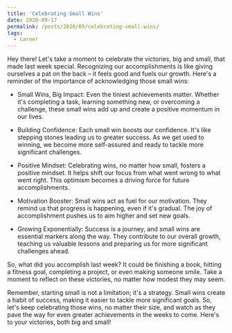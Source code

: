 ```yaml
---
title: 'Celebrating Small Wins'
date: 2020-09-17
permalink: /posts/2020/09/celebrating-small-wins/
tags:
  - career
---
```


Hey there! Let's take a moment to celebrate the victories, big and small, that made last week special. Recognizing our accomplishments is like giving ourselves a pat on the back – it feels good and fuels our growth. Here's a reminder of the importance of acknowledging those small wins:

* Small Wins, Big Impact:
Even the tiniest achievements matter. Whether it's completing a task, learning something new, or overcoming a challenge, these small wins add up and create a positive momentum in our lives.

* Building Confidence:
Each small win boosts our confidence. It's like stepping stones leading us to greater success. As we get used to winning, we become more self-assured and ready to tackle more significant challenges.

* Positive Mindset:
Celebrating wins, no matter how small, fosters a positive mindset. It helps shift our focus from what went wrong to what went right. This optimism becomes a driving force for future accomplishments.

* Motivation Booster:
Small wins act as fuel for our motivation. They remind us that progress is happening, even if it's gradual. The joy of accomplishment pushes us to aim higher and set new goals.

* Growing Exponentially:
Success is a journey, and small wins are essential markers along the way. They contribute to our overall growth, teaching us valuable lessons and preparing us for more significant challenges ahead.

So, what did you accomplish last week? It could be finishing a book, hitting a fitness goal, completing a project, or even making someone smile. Take a moment to reflect on these victories, no matter how modest they may seem.

Remember, starting small is not a limitation; it's a strategy. Small wins create a habit of success, making it easier to tackle more significant goals. So, let's keep celebrating those wins, no matter their size, and watch as they pave the way for even greater achievements in the weeks to come. Here's to your victories, both big and small! 
